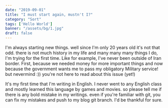 ```yaml
---
date: "2019-09-01"
title: "I must start again, mustn't I?"
category: "Sort"
tags: ['Hello World']
banner: "/assets/bg/1.jpg"
draft: false
---
```


I'm always starting new things. well since I'm only 20 years old it's not that odd. there is not much history in my life and many many many things I do, I'm trying for the first time. Like for example, I've never been outside of Iran border. First, because we needed money for more important things and now because the government wants me to pass my obligatory Military service! but nevermind :)) you're not here to read about this issue (yet!)

It's my first time that I'm writing in English. I never went to any English class and mostly learned this language by games and movies. so please tell me if there is any bold mistake in my writings. even if you're familiar with git, you can fix my mistakes and push to my blog git branch. I'd be thankful for sure.
